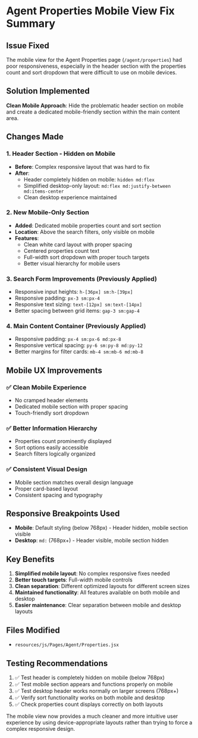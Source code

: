 # Agent Properties Mobile View Fix Summary

## Issue Fixed
The mobile view for the Agent Properties page (`/agent/properties`) had poor responsiveness, especially in the header section with the properties count and sort dropdown that were difficult to use on mobile devices.

## Solution Implemented
**Clean Mobile Approach**: Hide the problematic header section on mobile and create a dedicated mobile-friendly section within the main content area.

## Changes Made

### 1. Header Section - Hidden on Mobile
- **Before**: Complex responsive layout that was hard to fix
- **After**: 
  - Header completely hidden on mobile: `hidden md:flex`
  - Simplified desktop-only layout: `md:flex md:justify-between md:items-center`
  - Clean desktop experience maintained

### 2. New Mobile-Only Section
- **Added**: Dedicated mobile properties count and sort section
- **Location**: Above the search filters, only visible on mobile
- **Features**:
  - Clean white card layout with proper spacing
  - Centered properties count text
  - Full-width sort dropdown with proper touch targets
  - Better visual hierarchy for mobile users

### 3. Search Form Improvements (Previously Applied)
- Responsive input heights: `h-[36px] sm:h-[39px]`
- Responsive padding: `px-3 sm:px-4`
- Responsive text sizing: `text-[12px] sm:text-[14px]`
- Better spacing between grid items: `gap-3 sm:gap-4`

### 4. Main Content Container (Previously Applied)
- Responsive padding: `px-4 sm:px-6 md:px-8`
- Responsive vertical spacing: `py-6 sm:py-8 md:py-12`
- Better margins for filter cards: `mb-4 sm:mb-6 md:mb-8`

## Mobile UX Improvements

### ✅ **Clean Mobile Experience**
- No cramped header elements
- Dedicated mobile section with proper spacing
- Touch-friendly sort dropdown

### ✅ **Better Information Hierarchy**
- Properties count prominently displayed
- Sort options easily accessible
- Search filters logically organized

### ✅ **Consistent Visual Design**
- Mobile section matches overall design language
- Proper card-based layout
- Consistent spacing and typography

## Responsive Breakpoints Used
- **Mobile**: Default styling (below 768px) - Header hidden, mobile section visible
- **Desktop**: `md:` (768px+) - Header visible, mobile section hidden

## Key Benefits
1. **Simplified mobile layout**: No complex responsive fixes needed
2. **Better touch targets**: Full-width mobile controls
3. **Clean separation**: Different optimized layouts for different screen sizes
4. **Maintained functionality**: All features available on both mobile and desktop
5. **Easier maintenance**: Clear separation between mobile and desktop layouts

## Files Modified
- `resources/js/Pages/Agent/Properties.jsx`

## Testing Recommendations
1. ✅ Test header is completely hidden on mobile (below 768px)
2. ✅ Test mobile section appears and functions properly on mobile
3. ✅ Test desktop header works normally on larger screens (768px+)
4. ✅ Verify sort functionality works on both mobile and desktop
5. ✅ Check properties count displays correctly on both layouts

The mobile view now provides a much cleaner and more intuitive user experience by using device-appropriate layouts rather than trying to force a complex responsive design.
